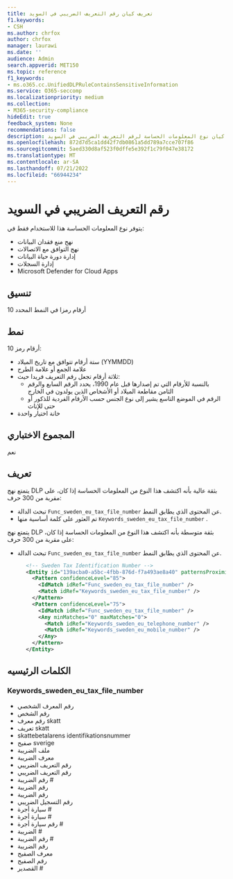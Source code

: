```yaml
---
title: تعريف كيان رقم التعريف الضريبي في السويد
f1.keywords:
- CSH
ms.author: chrfox
author: chrfox
manager: laurawi
ms.date: ''
audience: Admin
search.appverid: MET150
ms.topic: reference
f1_keywords:
- ms.o365.cc.UnifiedDLPRuleContainsSensitiveInformation
ms.service: O365-seccomp
ms.localizationpriority: medium
ms.collection:
- M365-security-compliance
hideEdit: true
feedback_system: None
recommendations: false
description: تعريف كيان نوع المعلومات الحساسة لرقم التعريف الضريبي في السويد.
ms.openlocfilehash: 872d7d5ca1dd42f7db0861a5dd789a7cce707f86
ms.sourcegitcommit: 5aed330d8af523f0dffe5e392f1c79f047e38172
ms.translationtype: MT
ms.contentlocale: ar-SA
ms.lasthandoff: 07/21/2022
ms.locfileid: "66944234"
---
```

# <a name="sweden-tax-identification-number"></a>رقم التعريف الضريبي في السويد

يتوفر نوع المعلومات الحساسة هذا للاستخدام فقط في:

- نهج منع فقدان البيانات
- نهج التوافق مع الاتصالات
- إدارة دورة حياة البيانات
- إدارة السجلات
- Microsoft Defender for Cloud Apps

## <a name="format"></a>تنسيق

10 أرقام رمزا في النمط المحدد

## <a name="pattern"></a>نمط

10 أرقام رمز:

- ستة أرقام تتوافق مع تاريخ الميلاد (YYMMDD)
- علامة الجمع أو علامة الطرح
- ثلاثة أرقام تجعل رقم التعريف فريدا حيث:
  - بالنسبة للأرقام التي تم إصدارها قبل عام 1990، يحدد الرقم السابع والرقم الثامن مقاطعة الميلاد أو الأشخاص الذين يولدون في الخارج
  - الرقم في الموضع التاسع يشير إلى نوع الجنس حسب الأرقام الفردية للذكور أو حتى للإناث
- خانة اختيار واحدة

## <a name="checksum"></a>المجموع الاختباري

نعم

## <a name="definition"></a>تعريف

يتمتع نهج DLP بثقة عالية بأنه اكتشف هذا النوع من المعلومات الحساسة إذا كان، على مقربة من 300 حرف:

- تبحث الدالة `Func_sweden_eu_tax_file_number` عن المحتوى الذي يطابق النمط.
- تم العثور على كلمة أساسية منها `Keywords_sweden_eu_tax_file_number` .

يتمتع نهج DLP بثقة متوسطة بأنه اكتشف هذا النوع من المعلومات الحساسة إذا كان، على مقربة من 300 حرف:

- تبحث الدالة `Func_sweden_eu_tax_file_number` عن المحتوى الذي يطابق النمط.

```xml
      <!-- Sweden Tax Identification Number -->
      <Entity id="139acba0-a5bc-4fbb-876d-f7a493ae8a40" patternsProximity="300" recommendedConfidence="85">
        <Pattern confidenceLevel="85">
          <IdMatch idRef="Func_sweden_eu_tax_file_number" />
          <Match idRef="Keywords_sweden_eu_tax_file_number" />
        </Pattern>
        <Pattern confidenceLevel="75">
          <IdMatch idRef="Func_sweden_eu_tax_file_number" />
          <Any minMatches="0" maxMatches="0">
            <Match idRef="Keywords_sweden_eu_telephone_number" />
            <Match idRef="Keywords_sweden_eu_mobile_number" />
          </Any>
        </Pattern>
      </Entity>
```

## <a name="keywords"></a>الكلمات الرئيسيه

### <a name="keywords_sweden_eu_tax_file_number"></a>Keywords_sweden_eu_tax_file_number

- رقم المعرف الشخصي
- رقم الشخص
- رقم معرف skatt
- تعريف skatt
- skattebetalarens identifikationsnummer
- صفيح sverige
- ملف الضريبة
- معرف الضريبة
- رقم التعريف الضريبي
- رقم التعريف الضريبي
- رقم الضريبة #
- رقم الضريبة
- رقم الضريبة
- رقم التسجيل الضريبي
- سيارة أجرة #
- سيارة أجرة #
- رقم سيارة أجرة #
- الضريبة #
- رقم الضريبة #
- رقم الضريبة
- معرف الصفيح
- رقم الصفيح
- القصدير #